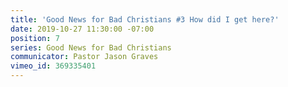 ```yaml
---
title: 'Good News for Bad Christians #3 How did I get here?'
date: 2019-10-27 11:30:00 -07:00
position: 7
series: Good News for Bad Christians
communicator: Pastor Jason Graves
vimeo_id: 369335401
---
```


